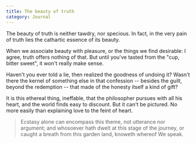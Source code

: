 ```yaml
---
title: The beauty of truth
category: Journal
---
```


The beauty of truth is neither tawdry, nor specious.  In fact, in the
very pain of truth lies the cathartic essence of its beauty.

When we associate beauty with pleasure, or the things we find desirable:
I agree, truth offers nothing of that.  But until you've tasted from the
"cup, bitter sweet", it won't really make sense.

Haven't you ever told a lie, then realized the goodness of undoing it?
Wasn't there the kernel of something else in that confession -- besides
the guilt, beyond the redemption -- that made of the honesty itself a
kind of gift?

It is this ethereal thing, ineffable, that the philosopher pursues with
all his heart, and the world finds easy to discount.  But it can't be
pictured.  No more easily than explaining love to the feint of heart.

> Ecstasy alone can encompass this theme, not utterance nor argument;
> and whosoever hath dwelt at this stage of the journey, or caught a
> breath from this garden land, knoweth whereof We speak.


